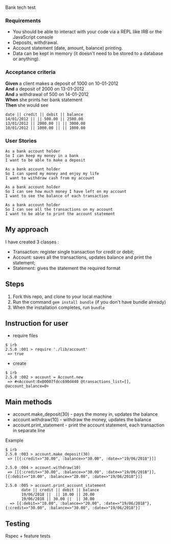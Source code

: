 Bank tech test

### Requirements

* You should be able to interact with your code via a REPL like IRB or the JavaScript console
* Deposits, withdrawal.
* Account statement (date, amount, balance) printing.
* Data can be kept in memory (it doesn't need to be stored to a database or anything).

### Acceptance criteria

**Given** a client makes a deposit of 1000 on 10-01-2012  
**And** a deposit of 2000 on 13-01-2012  
**And** a withdrawal of 500 on 14-01-2012  
**When** she prints her bank statement  
**Then** she would see

```
date || credit || debit || balance
14/01/2012 || || 500.00 || 2500.00
13/01/2012 || 2000.00 || || 3000.00
10/01/2012 || 1000.00 || || 1000.00
```
### User Stories
```
As a bank account holder
So I can keep my money in a bank
I want to be able to make a deposit
```
```
As a bank account holder
So I can spend my money and enjoy my life
I want to withdraw cash from my account
```
```
As a bank account holder
So I can see how much money I have left on my account
I want to see the balance of each transaction
```
```
As a bank account holder
So I can see all the transactions on my account
I want to be able to print the account statement
```
My approach
---------

I have created 3 classes :
* Transaction: register single transaction for credit or debit;
* Account: saves all the transactions, updates balance and print the statement;
* Statement: gives the statement the required format

Steps
-------

1. Fork this repo, and clone to your local machine
2. Run the command `gem install bundle` (if you don't have bundle already)
3. When the installation completes, run `bundle`

Instruction for user
---------------------
* require files
```
$ irb
2.5.0 :001 > require './lib/account'
 => true
```
* create
```
$ irb
2.5.0 :002 > account = Account.new
 => #<Account:0x00007fdcc690d440 @transactions_list=[], @account_balance=0>
```

Main methods
---------
* account.make_deposit(30) - pays the money in, updates the balance
* account.withdraw(10) - withdraw the money, updates the balance
* account.print_statement - print the account statement, each transaction in separate line

Example
```
$ irb
2.5.0 :003 > account.make_deposit(30)
 => [[{:credit=>"30.00", :balance=>"30.00", :date=>"19/06/2018"}]]

2.5.0 :004 > account.withdraw(10)
 => [[{:credit=>"30.00", :balance=>"30.00", :date=>"19/06/2018"}], [{:debit=>"10.00", :balance=>"20.00", :date=>"19/06/2018"}]]

2.5.0 :005 > account.print_account_statement
       date || credit || debit || balance
       19/06/2018 ||  || 10.00 || 20.00
       19/06/2018 || 30.00 ||  || 30.00
  => [{:debit=>"10.00", :balance=>"20.00", :date=>"19/06/2018"}, {:credit=>"30.00", :balance=>"30.00", :date=>"19/06/2018"}]

```
Testing
--------
Rspec + feature tests
